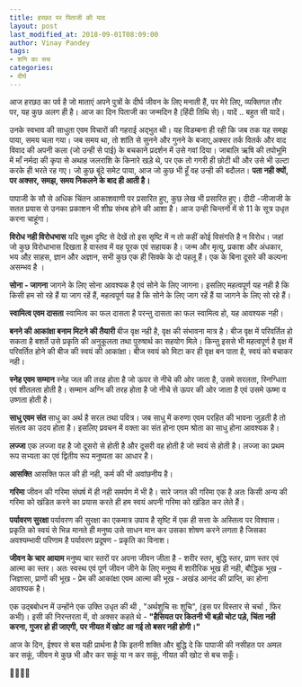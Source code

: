 ```yaml
---
title: हरछठ पर पिताजी की याद
layout: post
last_modified_at: 2018-09-01T08:09:00
author: Vinay Pandey
tags:
- शनि का सच
categories:
- दीर्घ
---
```

आज  हरछठ का पर्व है जो माताएं अपने पुत्रों के दीर्घ जीवन के लिए मनाती हैं, पर मेरे लिए, व्यक्तिगत तौर पर, यह कुछ अलग ही है। आज का दिन पिताजी का जन्मदिन है (हिंदी तिथि से)। यादें .. बहुत सी यादें।

उनके स्वभाव की साधुता एवम विचारों की गहराई अद्भुत थी। यह विडम्बना ही रही कि जब तक यह समझ पाया, समय चला गया। जब समय था, तो शांति से सुनने और गुनने के बजाए,अक्सर तर्क वितर्क और वाद विवाद की अपनी कला (जो उन्ही से पाई) के बचकाने प्रदर्शन में उसे गवां दिया। जाबालि ऋषि की तपोभूमि में माँ नर्मदा की कृपा से अथाह जलराशि के किनारे खड़े थे, पर एक तो गगरी ही छोटी थी और उसे भी उल्टा करके ही भरते रह गए।  जो कुछ बूंदे समेट पाया, आज जो कुछ भी हूँ वह उन्ही की बदौलत। **पता नही क्यों, पर अक्सर, समझ, समय निकलने के बाद ही आती है।** 

पापाजी के सौ से अधिक चिंतन आकाशवाणी पर प्रसारित हुए, कुछ लेख भी प्रसारित हुए। दीदी -जीजाजी के सतत प्रयास से उनका प्रकाशन भी शीघ्र संभब होने की आशा है।  आज  उन्ही चिन्तनों में से 11 के सूत्र उधृत करना चाहूंगा। 

**विरोध नही विरोधभास**
यदि सूक्ष्म दृष्टि से देखें तो इस सृष्टि में न तो कहीं कोई विसंगति है न विरोध। जहां जो कुछ विरोधाभास दिखता है वास्तव में वह पूरक एवं सहायक है। जन्म और मृत्यु, प्रकाश और अंधकार, भय औऱ साहस, ज्ञान और अज्ञान, सभी कुछ एक ही सिक्के के दो पहलू हैं। एक के बिना दूसरे की कल्पना असम्भव है ।

**सोना - जागना**
जागने के लिए सोना आवश्यक है एवं सोने के लिए जागना। इसलिए महत्वपूर्ण यह नही है कि किसी हम सो रहे हैं या जाग रहें हैं, महत्वपूर्ण यह है कि सोने के लिए जाग रहें हैं या जागने के लिए सो रहे हैं। 

**स्वामित्व एवम दासता**
स्वामित्व का फल दासता है परन्तु दासता का फल स्वामित्व हो, यह आवश्यक नही। 

**बनने की आकांक्षा बनाम मिटने की तैयारी**
बीज वृक्ष नही है, वृक्ष की संभावना मात्र है। बीज वृक्ष में परिवर्तित हो सकता है बशर्ते उसे प्रकृति की अनुकूलता तथा पुरुषार्थ का सहयोग मिले। किन्तु इससे भी महत्वपूर्ण है वृक्ष में परिवर्तित होने की बीज की स्वयं की आकांक्षा। बीज स्वयं को मिटा कर ही वृक्ष बन पाता है, स्वयं को बचाकर नही।

**स्नेह एवम सम्मान**
स्नेह जल की तरह होता है जो ऊपर से नीचे की ओर जाता है, उसमे सरलता, स्निग्धिता एवं शीतलता होती है। सम्मान अग्नि की तरह होता है जो नीचे से ऊपर की ओर जाता है एवं उसमे ऊष्मा व उष्णता होती है।

**साधु एवम संत**
साधु का अर्थ है सरल तथा पवित्र। जब साधु में करुणा एवम परहित की भावना जुड़ती है तो संतत्व का उदय होता है। इसलिए प्रवचन में वक्ता का संत होना एवम श्रोता का साधु होना आवश्यक है। 

**लज्जा**
एक लज्जा वह है जो दूसरो से होती है और दूसरी वह होती है जो स्वयं से होती है। लज्जा का प्रथम रूप सभ्यता का एवं द्वितीय रूप मनुष्यता का आधार है।

**आसक्ति**
आसक्ति फल की ही नही, कर्म की भी अवांछनीय है।

**गरिमा**
जीवन की गरिमा संघर्ष में ही नही समर्पण में भी है। सारे जगत की गरिमा एक है अतः किसी अन्य की गरिमा को खंडित करने का प्रयास करते ही हम स्वयं अपनी गरिमा को खंडित कर लेते हैं। 

**पर्यावरण सुरक्षा**
पर्यावरण की सुरक्षा का एकमात्र उपाय है सृष्टि में एक ही सत्ता के अस्तित्व पर विश्वास। प्रकृति को स्वयं से भिन्न मानते ही मनुष्य उसे साधन मान कर उसका शोषण करने लगता है जिसका अवश्यम्भावी परिणाम है पर्यावरण प्रदूषण - प्रकृति का विनाश। 

**जीवन के चार आयाम**
मनुष्य चार स्तरों पर अपना जीवन जीता है - शरीर स्तर, बुद्धि स्तर, प्राण स्तर एवं आत्मा का स्तर।  अतः स्वस्थ एवं पूर्ण जीवन जीने के लिए मनुष्य में शारीरिक भूख ही नही, बौद्धिक भूख - जिज्ञासा, प्राणों की भूख - प्रेम की आकांक्षा एवम आत्मा की भूख - अखंड आनंद की प्राप्ति, का होना आवश्यक है।

एक उद्बबोधन में उन्होंने एक उक्ति उधृत की थी , "अर्थशुचि सः शुचि", (इस पर विस्तार से चर्चा , फिर कभी)। इसी की निरन्तरता में, वो अक्सर कहते थे - **"हैसियत पर कितनी भी बड़ी चोट पड़े, चिंता नही करना, गुजर हो ही जाएगी, पर नीयत में खोट आ गई तो बसर नही होगी।"**

आज के दिन, ईश्वर से बस यही प्रार्थना है कि इतनी शक्ति और बुद्धि दे कि पापाजी की नसीहत पर अमल कर सकूं, जीवन मे कुछ भी और कर सकूं या न कर सकूं, नीयत की खोट से बच सकूँ। 

🙏🌷🌷🙏


